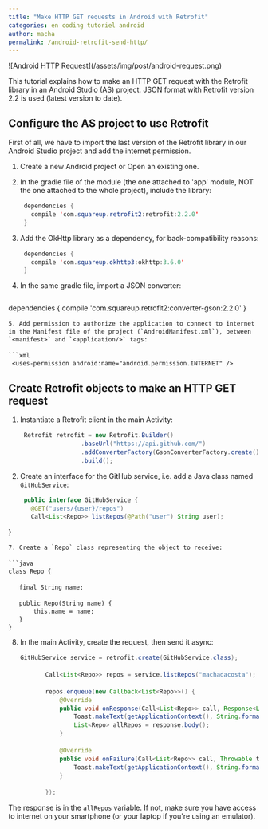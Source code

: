 ```yaml
---
title: "Make HTTP GET requests in Android with Retrofit"
categories: en coding tutoriel android
author: macha
permalink: /android-retrofit-send-http/
---
```


<div class="text-center lead" markdown="1">
  ![Android HTTP Request](/assets/img/post/android-request.png)
</div>

This tutorial explains how to make an HTTP GET request with the Retrofit library in an Android Studio (AS) project. JSON format with Retrofit version 2.2 is used (latest version to date).

<!--more-->

## Configure the AS project to use Retrofit

First of all, we have to import the last version of the Retrofit library in our Android Studio project and add the internet permission.

1. Create a new Android project or Open an existing one.
2. In the gradle file of the module (the one attached to 'app' module, NOT the one attached to the whole project), include the library:

   ```java
    dependencies {
      compile 'com.squareup.retrofit2:retrofit:2.2.0'
    }
   ```
3. Add the OkHttp library as a dependency, for back-compatibility reasons:

   ```java
    dependencies {
      compile 'com.squareup.okhttp3:okhttp:3.6.0'
    }
   ```
4. In the same gradle file, import a JSON converter:

   ```java
  dependencies {
    compile 'com.squareup.retrofit2:converter-gson:2.2.0'
  }
   ```
5. Add permission to authorize the application to connect to internet in the Manifest file of the project (`AndroidManifest.xml`), between `<manifest>` and `<application/>` tags:

   ```xml
    <uses-permission android:name="android.permission.INTERNET" />
   ```

## Create Retrofit objects to make an HTTP GET request

1. Instantiate a Retrofit client in the main Activity:

   ```java
    Retrofit retrofit = new Retrofit.Builder()
                    .baseUrl("https://api.github.com/")
                    .addConverterFactory(GsonConverterFactory.create())
                    .build();
   ```
2. Create an interface for the GitHub service, i.e. add a Java class named `GitHubService`:

   ```java
    public interface GitHubService {
      @GET("users/{user}/repos")
      Call<List<Repo>> listRepos(@Path("user") String user);
  }
   ```
7. Create a `Repo` class representing the object to receive:

   ```java
  class Repo {

      final String name;

      public Repo(String name) {
          this.name = name;
      }
  }
   ```
8. In the main Activity, create the request, then send it async:

   ```java
   GitHubService service = retrofit.create(GitHubService.class);

          Call<List<Repo>> repos = service.listRepos("machadacosta");

          repos.enqueue(new Callback<List<Repo>>() {
              @Override
              public void onResponse(Call<List<Repo>> call, Response<List<Repo>> response) {
                  Toast.makeText(getApplicationContext(), String.format("OK"), Toast.LENGTH_SHORT).show();
                  List<Repo> allRepos = response.body();
              }

              @Override
              public void onFailure(Call<List<Repo>> call, Throwable t) {
                  Toast.makeText(getApplicationContext(), String.format("KO"), Toast.LENGTH_SHORT).show();
              }

          });
   ```
The response is in the `allRepos` variable. If not, make sure you have access to internet on your smartphone (or your laptop if you're using an emulator).

